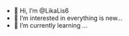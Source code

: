 - 👋 Hi, I’m @LikaLis6
- 👀 I’m interested in everything is new...
- 🌱 I’m currently learning ...

<!---
LikaLis6/LikaLis6 is a ✨ special ✨ repository because its `README.md` (this file) appears on your GitHub profile.
You can click the Preview link to take a look at your changes.
--->
